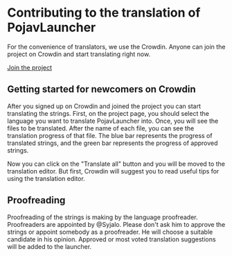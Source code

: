 # Contributing to the translation of PojavLauncher

For the convenience of translators, we use the Crowdin. Anyone can join the project on Crowdin and start translating right now.

[Join the project](https://crwd.in/pojavlauncher)

## Getting started for newcomers on Crowdin

After you signed up on Crowdin and joined the project you can start translating the strings. First, on the project page, you should select the language you want to translate PojavLauncher into. Once, you will see the files to be translated. After the name of each file, you can see the translation progress of that file. The blue bar represents the progress of translated strings, and the green bar represents the progress of approved strings.

Now you can click on the "Translate all" button and you will be moved to the translation editor. But first, Crowdin will suggest you to read useful tips for using the translation editor.

## Proofreading

Proofreading of the strings is making by the language proofreader. Proofreaders are appointed by @Syjalo. Please don't ask him to approve the strings or appoint somebody as a proofreader. He will choose a suitable candidate in his opinion. Approved or most voted translation suggestions will be added to the launcher.
